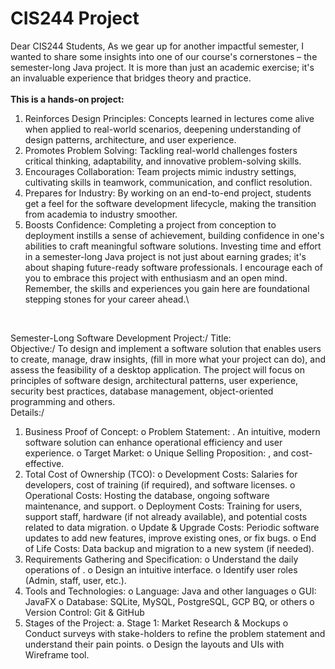 # CIS244 Project

Dear CIS244 Students,
As we gear up for another impactful semester, I wanted to share some insights into one of our
course's cornerstones – the semester-long Java project. It is more than just an academic
exercise; it's an invaluable experience that bridges theory and practice.\
<br>
**This is a hands-on project:**
1. Reinforces Design Principles: Concepts learned in lectures come alive when applied to
real-world scenarios, deepening understanding of design patterns, architecture, and
user experience.
2. Promotes Problem Solving: Tackling real-world challenges fosters critical thinking,
adaptability, and innovative problem-solving skills.
3. Encourages Collaboration: Team projects mimic industry settings, cultivating skills in
teamwork, communication, and conflict resolution.
4. Prepares for Industry: By working on an end-to-end project, students get a feel for the
software development lifecycle, making the transition from academia to industry
smoother.
5. Boosts Confidence: Completing a project from conception to deployment instills a sense
of achievement, building confidence in one's abilities to craft meaningful software
solutions.
Investing time and effort in a semester-long Java project is not just about earning grades; it's
about shaping future-ready software professionals.
I encourage each of you to embrace this project with enthusiasm and an open mind.
Remember, the skills and experiences you gain here are foundational stepping stones for your
career ahead.\
<br>


Semester-Long Software Development Project:/
Title:
<br>
Objective:/
To design and implement a software solution that enables users to create, manage, draw
insights, (fill in more what your project can do), and assess the feasibility of a desktop
application. The project will focus on principles of software design, architectural patterns, user
experience, security best practices, database management, object-oriented programming and
others.
<br>
Details:/
1. Business Proof of Concept:
o Problem Statement: <What project can do>. An intuitive, modern software
solution can enhance operational efficiency and user experience.
o Target Market: <Your end-users and target customers>
o Unique Selling Proposition: <Business Proposition>, and cost-effective.
2. Total Cost of Ownership (TCO):
o Development Costs: Salaries for developers, cost of training (if required), and
software licenses.
o Operational Costs: Hosting the database, ongoing software maintenance, and
support.
o Deployment Costs: Training for users, support staff, hardware (if not already
available), and potential costs related to data migration.
o Update & Upgrade Costs: Periodic software updates to add new features,
improve existing ones, or fix bugs.
o End of Life Costs: Data backup and migration to a new system (if needed).
3. Requirements Gathering and Specification:
o Understand the daily operations of <Your group project>.
o Design an intuitive interface.
o Identify user roles (Admin, staff, user, etc.).
4. Tools and Technologies:
o Language: Java and other languages
o GUI: JavaFX
o Database: SQLite, MySQL, PostgreSQL, GCP BQ, or others
o Version Control: Git & GitHub
5. Stages of the Project:
a. Stage 1: Market Research & Mockups
o Conduct surveys with stake-holders to refine the problem statement and
understand their pain points.
o Design the layouts and UIs with Wireframe tool.
